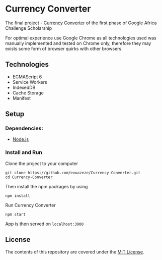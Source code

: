 # Currency Converter

The final project - [Currency Converter](https://evuazeze.github.io/Currency-Converter/) of the first phase of Google Africa Challenge Scholarship

For optimal experience use Google Chrome as all technologies used was manually implemented and tested on Chrome only, therefore they may exists some form of browser quirks with other browsers.

## Technologies

* ECMAScript 6
* Service Workers
* IndexedDB
* Cache Storage
* Manifest

## Setup

### Dependencies:

* [Node.js](https://nodejs.org/en/)

### Install and Run

Clone the project to your computer

```
git clone https://github.com/evuazeze/Currency-Converter.git
cd Currency-Converter
```

Then install the npm packages by using

```
npm install
```

Run Currency Converter

```
npm start
```

App is then served on `localhost:3000`

## License

The contents of this repository are covered under the [MIT License](LICENSE).

